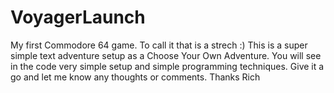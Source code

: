 # VoyagerLaunch
My first Commodore 64 game.  To call it that is a strech :) This is a super simple text adventure setup as a Choose Your Own Adventure.
You will see in the code very simple setup and simple programming techniques.
Give it a go and let me know any thoughts or comments.
Thanks
Rich
